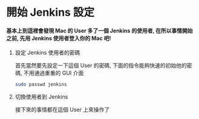 開始 Jenkins 設定
====

#### 基本上到這裡會發現 Mac 的 User 多了一個 Jenkins 的使用者, 在所以事情開始之前, 先用 Jenkins 使用者登入你的 Mac 吧!

1. 設定 Jenkins 使用者的密碼
    
    首先當然要先設定一下這個 User 的密碼, 下面的指令能夠快速的初始他的密碼, 不用通過重重的 GUI 介面
    
    ```bash
    sudo passwd jenkins
    ```
    
2. 切換使用者到 Jenkins

    接下來的事情都在這個 User 上來操作了